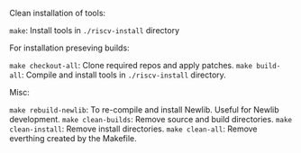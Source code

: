 Clean installation of tools:

`make`: Install tools in `./riscv-install` directory


For installation preseving builds:

`make checkout-all`: Clone required repos and apply patches.
`make build-all`: Compile and install tools in `./riscv-install` directory.


Misc:

`make rebuild-newlib`: To re-compile and install Newlib. Useful for Newlib development.
`make clean-builds`: Remove source and build directories.
`make clean-install`: Remove install directories.
`make clean-all`: Remove everthing created by the Makefile.
